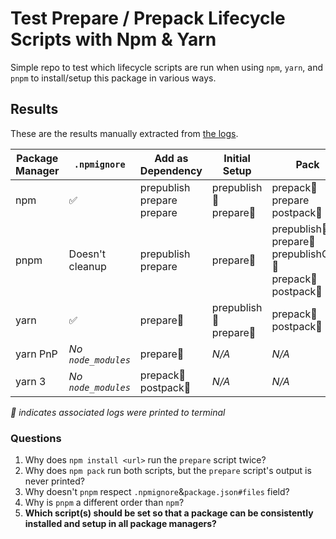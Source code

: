 # Test Prepare / Prepack Lifecycle Scripts with Npm & Yarn

Simple repo to test which lifecycle scripts are run when using `npm`, `yarn`, and `pnpm` to install/setup this package in various ways.

## Results

These are the results manually extracted from [the logs](https://github.com/cinderblock/test-npm-yarn-lifecycle-scripts/actions).

| Package Manager | `.npmignore`        | Add as Dependency                | Initial Setup             | Pack                                                                     |
| --------------- | ------------------- | -------------------------------- | ------------------------- | ------------------------------------------------------------------------ |
| npm             | ✅                  | prepublish<br>prepare<br>prepare | prepublish👀<br>prepare👀 | prepack👀<br>prepare<br>postpack👀                                       |
| pnpm            | Doesn't cleanup     | prepublish<br>prepare            | prepare👀                 | prepublish👀<br>prepare👀<br>prepublishOnly👀<br>prepack👀<br>postpack👀 |
| yarn            | ✅                  | prepare👀                        | prepublish👀<br>prepare👀 | prepack👀<br>postpack👀                                                  |
| yarn PnP        | _No `node_modules`_ | prepare👀                        | _N/A_                     | _N/A_                                                                    |
| yarn 3          | _No `node_modules`_ | prepack👀<br>postpack👀          | _N/A_                     | _N/A_                                                                    |

_👀 indicates associated logs were printed to terminal_

### Questions

1. Why does `npm install <url>` run the `prepare` script twice?
1. Why does `npm pack` run both scripts, but the `prepare` script's output is never printed?
1. Why doesn't `pnpm` respect `.npmignore`&`package.json#files` field?
1. Why is `pnpm` a different order than `npm`?
1. **Which script(s) should be set so that a package can be consistently installed and setup in all package managers?**
